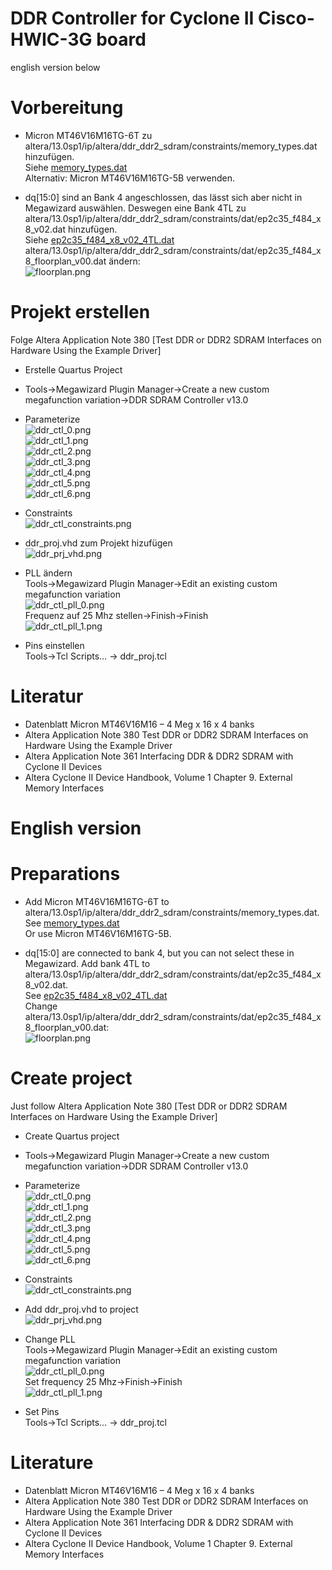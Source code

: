 # DDR Controller for Cyclone II Cisco-HWIC-3G board
english version below

# Vorbereitung
* Micron MT46V16M16TG-6T zu altera/13.0sp1/ip/altera/ddr_ddr2_sdram/constraints/memory_types.dat hinzufügen.<br>
Siehe [memory_types.dat](./ddr_ctl_dokumentation/memory_types.dat) <br>
Alternativ: Micron MT46V16M16TG-5B verwenden. 

* dq[15:0] sind an Bank 4 angeschlossen, das lässt sich aber nicht in Megawizard auswählen.
Deswegen eine Bank 4TL zu altera/13.0sp1/ip/altera/ddr_ddr2_sdram/constraints/dat/ep2c35_f484_x8_v02.dat hinzufügen.<br>
Siehe [ep2c35_f484_x8_v02_4TL.dat](./ddr_ctl_dokumentation/ep2c35_f484_x8_v02_4TL.dat)<br>
altera/13.0sp1/ip/altera/ddr_ddr2_sdram/constraints/dat/ep2c35_f484_x8_floorplan_v00.dat ändern:<br>
![floorplan.png](./ddr_ctl_dokumentation/floorplan.png)<br>

# Projekt erstellen
Folge Altera Application Note 380 [Test DDR or DDR2 SDRAM Interfaces on Hardware Using the Example Driver]<br>
* Erstelle Quartus Project<br>
* Tools→Megawizard Plugin Manager→Create a new custom megafunction variation→DDR SDRAM Controller v13.0<br>
* Parameterize <br>
![ddr_ctl_0.png](./ddr_ctl_dokumentation/ddr_ctl_0.png)<br>
![ddr_ctl_1.png](./ddr_ctl_dokumentation/ddr_ctl_1.png)<br>
![ddr_ctl_2.png](./ddr_ctl_dokumentation/ddr_ctl_2.png)<br>
![ddr_ctl_3.png](./ddr_ctl_dokumentation/ddr_ctl_3.png)<br>
![ddr_ctl_4.png](./ddr_ctl_dokumentation/ddr_ctl_4.png)<br>
![ddr_ctl_5.png](./ddr_ctl_dokumentation/ddr_ctl_5.png)<br>
![ddr_ctl_6.png](./ddr_ctl_dokumentation/ddr_ctl_6.png)<br>

* Constraints <br>
![ddr_ctl_constraints.png](./ddr_ctl_dokumentation/ddr_ctl_constraints.png)<br>

* ddr_proj.vhd zum Projekt hizufügen <br>
![ddr_prj_vhd.png](./ddr_ctl_dokumentation/ddr_prj_vhd.png)<br>

* PLL ändern <br>
Tools→Megawizard Plugin Manager→Edit an existing custom megafunction variation <br>
![ddr_ctl_pll_0.png](./ddr_ctl_dokumentation/ddr_ctl_pll_0.png)<br>
Frequenz auf 25 Mhz stellen→Finish→Finish<br>
![ddr_ctl_pll_1.png](./ddr_ctl_dokumentation/ddr_ctl_pll_1.png)<br>
* Pins einstellen<br>
Tools→Tcl Scripts… → ddr_proj.tcl<br>
# Literatur
* Datenblatt Micron MT46V16M16 – 4 Meg x 16 x 4 banks
* Altera Application Note 380 Test DDR or DDR2 SDRAM Interfaces on Hardware Using the Example Driver
* Altera Application Note 361 Interfacing DDR & DDR2 SDRAM with Cyclone II Devices
* Altera Cyclone II Device Handbook, Volume 1 Chapter 9. External Memory Interfaces


# English version

# Preparations
* Add Micron MT46V16M16TG-6T to altera/13.0sp1/ip/altera/ddr_ddr2_sdram/constraints/memory_types.dat.<br>
See [memory_types.dat](./ddr_ctl_dokumentation/memory_types.dat) <br>
Or use Micron MT46V16M16TG-5B. 

* dq[15:0] are connected to bank 4, but you can not select these in Megawizard.
Add bank 4TL to altera/13.0sp1/ip/altera/ddr_ddr2_sdram/constraints/dat/ep2c35_f484_x8_v02.dat.<br>
See [ep2c35_f484_x8_v02_4TL.dat](./ddr_ctl_dokumentation/ep2c35_f484_x8_v02_4TL.dat)<br>
Change altera/13.0sp1/ip/altera/ddr_ddr2_sdram/constraints/dat/ep2c35_f484_x8_floorplan_v00.dat:<br>
![floorplan.png](./ddr_ctl_dokumentation/floorplan.png)<br>

# Create project
Just follow Altera Application Note 380 [Test DDR or DDR2 SDRAM Interfaces on Hardware Using the Example Driver]<br>
* Create Quartus project<br>
* Tools→Megawizard Plugin Manager→Create a new custom megafunction variation→DDR SDRAM Controller v13.0<br>
* Parameterize <br>
![ddr_ctl_0.png](./ddr_ctl_dokumentation/ddr_ctl_0.png)<br>
![ddr_ctl_1.png](./ddr_ctl_dokumentation/ddr_ctl_1.png)<br>
![ddr_ctl_2.png](./ddr_ctl_dokumentation/ddr_ctl_2.png)<br>
![ddr_ctl_3.png](./ddr_ctl_dokumentation/ddr_ctl_3.png)<br>
![ddr_ctl_4.png](./ddr_ctl_dokumentation/ddr_ctl_4.png)<br>
![ddr_ctl_5.png](./ddr_ctl_dokumentation/ddr_ctl_5.png)<br>
![ddr_ctl_6.png](./ddr_ctl_dokumentation/ddr_ctl_6.png)<br>

* Constraints <br>
![ddr_ctl_constraints.png](./ddr_ctl_dokumentation/ddr_ctl_constraints.png)<br>

* Add ddr_proj.vhd to project<br>
![ddr_prj_vhd.png](./ddr_ctl_dokumentation/ddr_prj_vhd.png)<br>

* Change PLL<br>
Tools→Megawizard Plugin Manager→Edit an existing custom megafunction variation <br>
![ddr_ctl_pll_0.png](./ddr_ctl_dokumentation/ddr_ctl_pll_0.png)<br>
Set frequency 25 Mhz→Finish→Finish<br>
![ddr_ctl_pll_1.png](./ddr_ctl_dokumentation/ddr_ctl_pll_1.png)<br>
* Set Pins<br>
Tools→Tcl Scripts… → ddr_proj.tcl<br>
# Literature
* Datenblatt Micron MT46V16M16 – 4 Meg x 16 x 4 banks
* Altera Application Note 380 Test DDR or DDR2 SDRAM Interfaces on Hardware Using the Example Driver
* Altera Application Note 361 Interfacing DDR & DDR2 SDRAM with Cyclone II Devices
* Altera Cyclone II Device Handbook, Volume 1 Chapter 9. External Memory Interfaces

